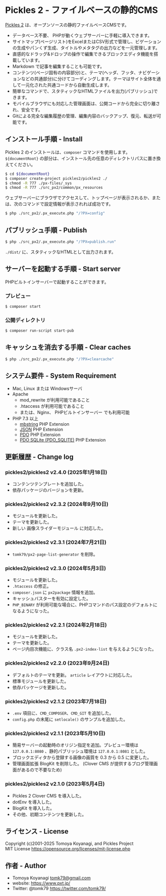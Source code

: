 Pickles 2 - ファイルベースの静的CMS
=========

[Pickles 2](https://pickles2.com/) は、オープンソースの静的ファイルベースCMSです。

- データベース不要、 PHPが動くウェブサーバーに手軽に導入できます。
- サイトマップ(ページリスト)をExcelまたはCSV形式で管理し、ビゲーションの生成やパンくず生成、タイトルやメタタグの出力などを一元管理します。
- 直感的なドラッグ&ドロップの操作で編集できるブロックエディタ機能を搭載しています。
- Markdown で記事を編集することも可能です。
- コンテンツ(ページ固有の内容部分)と、テーマ(ヘッダ、フッタ、ナビゲーションなどの共通部分)に分けてコーディングします。テーマはサイト全体を通して一元化された共通コードから自動生成します。
- 簡単なコマンドで、スタティックなHTMLファイルを出力(パブリッシュ)できます。
- モバイルブラウザにも対応した管理画面は、公開コードから完全に切り離され、安全です。
- Gitによる完全な編集履歴の管理、編集内容のバックアップ、復元、転送が可能です。


## インストール手順 - Install

Pickles 2 のインストールは、`composer` コマンドを使用します。
`${documentRoot}` の部分は、インストール先の任意のディレクトリパスに置き換えてください。

```bash
$ cd ${documentRoot}
$ composer create-project pickles2/pickles2 ./
$ chmod -R 777 ./px-files/_sys
$ chmod -R 777 ./src_px2/common/px_resources
```

ウェブサーバーにブラウザでアクセスして、トップページが表示されるか、または、次のコマンドで設定情報が表示されれば成功です。

```bash
$ php ./src_px2/.px_execute.php "/?PX=config"
```


## パブリッシュ手順 - Publish

```bash
$ php ./src_px2/.px_execute.php "/?PX=publish.run"
```

`./dist/` に、スタティックなHTMLとして出力されます。


## サーバーを起動する手順 - Start server

PHPビルトインサーバーで起動することができます。

### プレビュー

```bash
$ composer start
```

### 公開ディレクトリ

```bash
$ composer run-script start-pub
```


## キャッシュを消去する手順 - Clear caches

```bash
$ php ./src_px2/.px_execute.php "/?PX=clearcache"
```

## システム要件 - System Requirement

- Mac, Linux または Windowsサーバ
- Apache
  - mod_rewrite が利用可能であること
  - .htaccess が利用可能であること
  - または、Nginx、 PHPビルトインサーバー でも利用可能
- PHP 7.3 以上
  - [mbstring](https://www.php.net/manual/ja/book.mbstring.php) PHP Extension
  - [JSON](https://www.php.net/manual/ja/book.json.php) PHP Extension
  - [PDO](https://www.php.net/manual/ja/book.pdo.php) PHP Extension
  - [PDO SQLite (PDO_SQLITE)](https://www.php.net/manual/ja/ref.pdo-sqlite.php) PHP Extension


## 更新履歴 - Change log

### pickles2/pickles2 v2.4.0 (2025年1月18日)

- コンテンツテンプレートを追加した。
- 依存パッケージのバージョンを更新。

### pickles2/pickles2 v2.3.2 (2024年9月10日)

- モジュールを更新した。
- テーマを更新した。
- 新しい 画像スライダーモジュール に対応した。

### pickles2/pickles2 v2.3.1 (2024年7月21日)

- `tomk79/px2-page-list-generator` を削除。

### pickles2/pickles2 v2.3.0 (2024年5月3日)

- モジュールを更新した。
- `.htaccess` の修正。
- `composer.json` に `px2package` 情報を追加。
- キャッシュバスターを有効に設定した。
- `PHP_BINARY` が利用可能な場合に、PHPコマンドのパス設定のデフォルトになるようになった。

### pickles2/pickles2 v2.2.1 (2024年2月18日)

- モジュールを更新した。
- テーマを更新した。
- ページ内目次機能に、クラス名 `.px2-index-list` を与えるようになった。

### pickles2/pickles2 v2.2.0 (2023年9月24日)

- デフォルトのテーマを更新。 `article` レイアウトに対応した。
- 標準モジュールを更新した。
- 依存パッケージを更新した。

### pickles2/pickles2 v2.1.2 (2023年7月18日)

- `.env` 項目に、`CMD_COMPOSER`、`CMD_GIT` を追加した。
- `config.php` の末尾に `setlocale()` のサンプルを追加した。

### pickles2/pickles2 v2.1.1 (2023年5月10日)

- 簡易サーバーの起動時のオリジン指定を追加。プレビュー環境は `127.0.0.1:8080` 、静的パブリッシュ環境は `127.0.0.1:8081` とした。
- ブロックエディタから登録する画像の画質を 0.3 から 0.5 に変更した。
- 管理画面拡張 BlogKit を削除した。 (Clover CMS が提供するブログ管理画面があるので不要なため)

### pickles2/pickles2 v2.1.0 (2023年5月4日)

- Pickles 2 Clover CMS を導入した。
- dotEnv を導入した。
- BlogKit を導入した。
- その他、初期コンテンツを更新した。


## ライセンス - License

Copyright (c)2001-2025 Tomoya Koyanagi, and Pickles Project<br />
MIT License https://opensource.org/licenses/mit-license.php


## 作者 - Author

- Tomoya Koyanagi <tomk79@gmail.com>
- website: <https://www.pxt.jp/>
- Twitter: @tomk79 <https://twitter.com/tomk79/>
